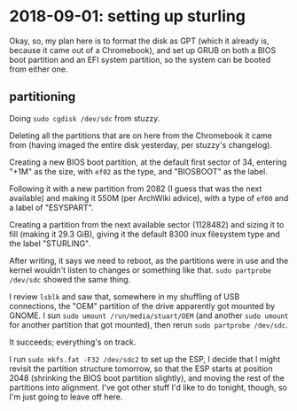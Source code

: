 # 2018-09-01: setting up sturling

Okay, so, my plan here is to format the disk as GPT (which it already is, because it came out of a Chromebook), and set up GRUB on both a BIOS boot partition and an EFI system partition, so the system can be booted from either one.

## partitioning

Doing `sudo cgdisk /dev/sdc` from stuzzy.

Deleting all the partitions that are on here from the Chromebook it came from (having imaged the entire disk yesterday, per stuzzy's changelog).

Creating a new BIOS boot partition, at the default first sector of 34, entering "+1M" as the size, with `ef02` as the type, and "BIOSBOOT" as the label.

Following it with a new partition from 2082 (I guess that was the next available) and making it 550M (per ArchWiki advice), with a type of `ef00` and a label of "ESYSPART".

Creating a partition from the next available sector (1128482) and sizing it to fill (making it 29.3 GiB), giving it the default 8300 inux filesystem type and the label "STURLING".

After writing, it says we need to reboot, as the partitions were in use and the kernel wouldn't listen to changes or something like that. `sudo partprobe /dev/sdc` showed the same thing.

I review `lsblk` and saw that, somewhere in my shuffling of USB connections, the "OEM" partition of the drive apparently got mounted by GNOME. I sun `sudo umount /run/media/stuart/OEM` (and another `sudo umount` for another partition that got mounted), then rerun `sudo partprobe /dev/sdc`.

It succeeds; everything's on track.

I run `sudo mkfs.fat -F32 /dev/sdc2` to set up the ESP, I decide that I might revisit the partition structure tomorrow, so that the ESP starts at position 2048 (shrinking the BIOS boot partition slightly), and moving the rest of the partitions into alignment. I've got other stuff I'd like to do tonight, though, so I'm just going to leave off here.
